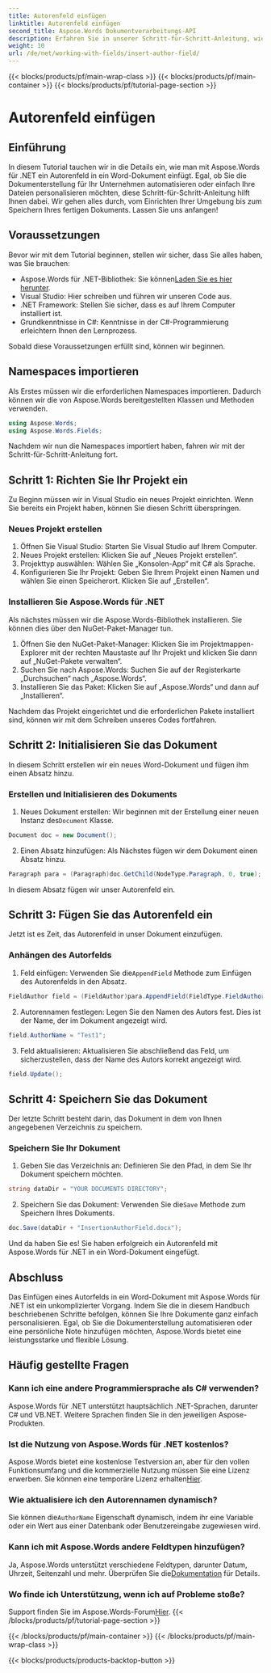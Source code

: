 ```yaml
---
title: Autorenfeld einfügen
linktitle: Autorenfeld einfügen
second_title: Aspose.Words Dokumentverarbeitungs-API
description: Erfahren Sie in unserer Schritt-für-Schritt-Anleitung, wie Sie mit Aspose.Words für .NET ein Autorenfeld in ein Word-Dokument einfügen. Perfekt für die Automatisierung der Dokumenterstellung.
weight: 10
url: /de/net/working-with-fields/insert-author-field/
---
```


{{< blocks/products/pf/main-wrap-class >}}
{{< blocks/products/pf/main-container >}}
{{< blocks/products/pf/tutorial-page-section >}}

# Autorenfeld einfügen

## Einführung

In diesem Tutorial tauchen wir in die Details ein, wie man mit Aspose.Words für .NET ein Autorenfeld in ein Word-Dokument einfügt. Egal, ob Sie die Dokumenterstellung für Ihr Unternehmen automatisieren oder einfach Ihre Dateien personalisieren möchten, diese Schritt-für-Schritt-Anleitung hilft Ihnen dabei. Wir gehen alles durch, vom Einrichten Ihrer Umgebung bis zum Speichern Ihres fertigen Dokuments. Lassen Sie uns anfangen!

## Voraussetzungen

Bevor wir mit dem Tutorial beginnen, stellen wir sicher, dass Sie alles haben, was Sie brauchen:

-  Aspose.Words für .NET-Bibliothek: Sie können[Laden Sie es hier herunter](https://releases.aspose.com/words/net/).
- Visual Studio: Hier schreiben und führen wir unseren Code aus.
- .NET Framework: Stellen Sie sicher, dass es auf Ihrem Computer installiert ist.
- Grundkenntnisse in C#: Kenntnisse in der C#-Programmierung erleichtern Ihnen den Lernprozess.

Sobald diese Voraussetzungen erfüllt sind, können wir beginnen.

## Namespaces importieren

Als Erstes müssen wir die erforderlichen Namespaces importieren. Dadurch können wir die von Aspose.Words bereitgestellten Klassen und Methoden verwenden.

```csharp
using Aspose.Words;
using Aspose.Words.Fields;
```

Nachdem wir nun die Namespaces importiert haben, fahren wir mit der Schritt-für-Schritt-Anleitung fort.

## Schritt 1: Richten Sie Ihr Projekt ein

Zu Beginn müssen wir in Visual Studio ein neues Projekt einrichten. Wenn Sie bereits ein Projekt haben, können Sie diesen Schritt überspringen.

### Neues Projekt erstellen

1. Öffnen Sie Visual Studio: Starten Sie Visual Studio auf Ihrem Computer.
2. Neues Projekt erstellen: Klicken Sie auf „Neues Projekt erstellen“.
3. Projekttyp auswählen: Wählen Sie „Konsolen-App“ mit C# als Sprache.
4. Konfigurieren Sie Ihr Projekt: Geben Sie Ihrem Projekt einen Namen und wählen Sie einen Speicherort. Klicken Sie auf „Erstellen“.

### Installieren Sie Aspose.Words für .NET

Als nächstes müssen wir die Aspose.Words-Bibliothek installieren. Sie können dies über den NuGet-Paket-Manager tun.

1. Öffnen Sie den NuGet-Paket-Manager: Klicken Sie im Projektmappen-Explorer mit der rechten Maustaste auf Ihr Projekt und klicken Sie dann auf „NuGet-Pakete verwalten“.
2. Suchen Sie nach Aspose.Words: Suchen Sie auf der Registerkarte „Durchsuchen“ nach „Aspose.Words“.
3. Installieren Sie das Paket: Klicken Sie auf „Aspose.Words“ und dann auf „Installieren“.

Nachdem das Projekt eingerichtet und die erforderlichen Pakete installiert sind, können wir mit dem Schreiben unseres Codes fortfahren.

## Schritt 2: Initialisieren Sie das Dokument

In diesem Schritt erstellen wir ein neues Word-Dokument und fügen ihm einen Absatz hinzu.

### Erstellen und Initialisieren des Dokuments

1.  Neues Dokument erstellen: Wir beginnen mit der Erstellung einer neuen Instanz des`Document` Klasse.

```csharp
Document doc = new Document();
```

2. Einen Absatz hinzufügen: Als Nächstes fügen wir dem Dokument einen Absatz hinzu.

```csharp
Paragraph para = (Paragraph)doc.GetChild(NodeType.Paragraph, 0, true);
```

In diesem Absatz fügen wir unser Autorenfeld ein.

## Schritt 3: Fügen Sie das Autorenfeld ein

Jetzt ist es Zeit, das Autorenfeld in unser Dokument einzufügen.

### Anhängen des Autorfelds

1.  Feld einfügen: Verwenden Sie die`AppendField` Methode zum Einfügen des Autorenfelds in den Absatz.

```csharp
FieldAuthor field = (FieldAuthor)para.AppendField(FieldType.FieldAuthor, false);
```

2. Autorennamen festlegen: Legen Sie den Namen des Autors fest. Dies ist der Name, der im Dokument angezeigt wird.

```csharp
field.AuthorName = "Test1";
```

3. Feld aktualisieren: Aktualisieren Sie abschließend das Feld, um sicherzustellen, dass der Name des Autors korrekt angezeigt wird.

```csharp
field.Update();
```

## Schritt 4: Speichern Sie das Dokument

Der letzte Schritt besteht darin, das Dokument in dem von Ihnen angegebenen Verzeichnis zu speichern.

### Speichern Sie Ihr Dokument

1. Geben Sie das Verzeichnis an: Definieren Sie den Pfad, in dem Sie Ihr Dokument speichern möchten.

```csharp
string dataDir = "YOUR DOCUMENTS DIRECTORY";
```

2.  Speichern Sie das Dokument: Verwenden Sie die`Save` Methode zum Speichern Ihres Dokuments.

```csharp
doc.Save(dataDir + "InsertionAuthorField.docx");
```

Und da haben Sie es! Sie haben erfolgreich ein Autorenfeld mit Aspose.Words für .NET in ein Word-Dokument eingefügt.

## Abschluss

Das Einfügen eines Autorfelds in ein Word-Dokument mit Aspose.Words für .NET ist ein unkomplizierter Vorgang. Indem Sie die in diesem Handbuch beschriebenen Schritte befolgen, können Sie Ihre Dokumente ganz einfach personalisieren. Egal, ob Sie die Dokumenterstellung automatisieren oder eine persönliche Note hinzufügen möchten, Aspose.Words bietet eine leistungsstarke und flexible Lösung.

## Häufig gestellte Fragen

### Kann ich eine andere Programmiersprache als C# verwenden?

Aspose.Words für .NET unterstützt hauptsächlich .NET-Sprachen, darunter C# und VB.NET. Weitere Sprachen finden Sie in den jeweiligen Aspose-Produkten.

### Ist die Nutzung von Aspose.Words für .NET kostenlos?

Aspose.Words bietet eine kostenlose Testversion an, aber für den vollen Funktionsumfang und die kommerzielle Nutzung müssen Sie eine Lizenz erwerben. Sie können eine temporäre Lizenz erhalten[Hier](https://purchase.aspose.com/temporary-license/).

### Wie aktualisiere ich den Autorennamen dynamisch?

 Sie können die`AuthorName` Eigenschaft dynamisch, indem ihr eine Variable oder ein Wert aus einer Datenbank oder Benutzereingabe zugewiesen wird.

### Kann ich mit Aspose.Words andere Feldtypen hinzufügen?

 Ja, Aspose.Words unterstützt verschiedene Feldtypen, darunter Datum, Uhrzeit, Seitenzahl und mehr. Überprüfen Sie die[Dokumentation](https://reference.aspose.com/words/net/) für Details.

### Wo finde ich Unterstützung, wenn ich auf Probleme stoße?

 Support finden Sie im Aspose.Words-Forum[Hier](https://forum.aspose.com/c/words/8).
{{< /blocks/products/pf/tutorial-page-section >}}

{{< /blocks/products/pf/main-container >}}
{{< /blocks/products/pf/main-wrap-class >}}

{{< blocks/products/products-backtop-button >}}
